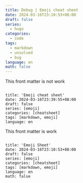 ```yaml
---
title: Debug | Emoji cheat sheet
date: 2024-03-16T23:10:53+08:00
draft: false
series:
  - hugo
categories:
  - code
tags:
  - markdown
  - unsolved
  - bug
language: en
math: false
---
```




This front matter is not work
```

title: 'Emoji cheat sheet'
date: 2024-03-16T23:39:55+08:00
draft: false
series: [emoji]
categories: [cheatsheet]
tags: [markdown, emoji]
language: en

```

This front matter is work
```

title: 'Emoji Sheet'
date: 2024-03-16T23:10:53+08:00
draft: false
series: [emoji]
categories: [cheatsheet]
tags: [markdown, emoji]
language: en
math: false

```
